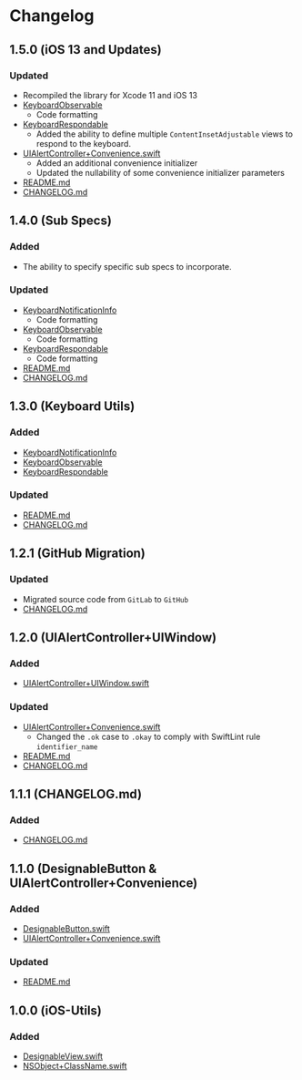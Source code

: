 # Changelog

## 1.5.0 (iOS 13 and Updates)

### Updated

- Recompiled the library for Xcode 11 and iOS 13
- [KeyboardObservable](./Source/KeyboardObservable.swift)
  - Code formatting
- [KeyboardRespondable](./Source/KeyboardRespondable.swift)
  - Added the ability to define multiple `ContentInsetAdjustable` views to respond to the keyboard.
- [UIAlertController+Convenience.swift](UIAlertController+Convenience.swift)
  - Added an additional convenience initializer
  - Updated the nullability of some convenience initializer parameters
- [README.md](./README.md)
- [CHANGELOG.md](./CHANGELOG.md)

## 1.4.0 (Sub Specs)

### Added

- The ability to specify specific sub specs to incorporate.

### Updated

- [KeyboardNotificationInfo](./Source/KeyboardNotificationInfo.swift)
  - Code formatting
- [KeyboardObservable](./Source/KeyboardObservable.swift)
  - Code formatting
- [KeyboardRespondable](./Source/KeyboardRespondable.swift)
  - Code formatting
- [README.md](./README.md)
- [CHANGELOG.md](./CHANGELOG.md)

## 1.3.0 (Keyboard Utils)

### Added

- [KeyboardNotificationInfo](./Source/KeyboardNotificationInfo.swift)
- [KeyboardObservable](./Source/KeyboardObservable.swift)
- [KeyboardRespondable](./Source/KeyboardRespondable.swift)

### Updated

- [README.md](./README.md)
- [CHANGELOG.md](./CHANGELOG.md)

## 1.2.1 (GitHub Migration)

### Updated

- Migrated source code from `GitLab` to `GitHub`
- [CHANGELOG.md](./CHANGELOG.md)

## 1.2.0 (UIAlertController+UIWindow)

### Added

- [UIAlertController+UIWindow.swift](./Source/UIAlertController+UIWindow.swift)

### Updated

- [UIAlertController+Convenience.swift](UIAlertController+Convenience.swift)
  - Changed the `.ok` case to `.okay` to comply with SwiftLint rule `identifier_name`
- [README.md](./README.md)
- [CHANGELOG.md](./CHANGELOG.md)

## 1.1.1 (CHANGELOG.md)

### Added

- [CHANGELOG.md](./CHANGELOG.md)

## 1.1.0 (DesignableButton & UIAlertController+Convenience)

### Added

- [DesignableButton.swift](./Source/DesignableButton.swift)
- [UIAlertController+Convenience.swift](UIAlertController+Convenience.swift)

### Updated

- [README.md](./README.md)

## 1.0.0 (iOS-Utils)

### Added

- [DesignableView.swift](./Source/DesignableView.swift)
- [NSObject+ClassName.swift](./Source/NSObject+ClassName.swift)
